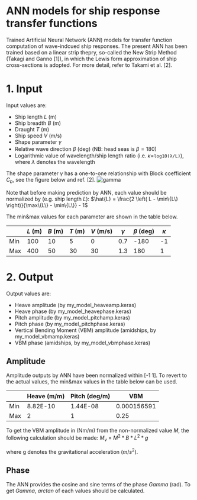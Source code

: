 # ANN models for ship response transfer functions
Trained Artificial Neural Network (ANN) models for transfer function computation of wave-indcued ship responses.
The present ANN has been trained based on a linear strip thepry, so-called the New Strip Method (Takagi and Ganno [1]), in which the Lewis form approximation of ship cross-sections is adopted.
For more detail, refer to Takami et al. [2].

# 1. Input

Input values are:
- Ship length $L$ (m)
- Ship breadth $B$ (m)
- Draught $T$ (m)
- Ship speed $V$ (m/s)
- Shape parameter $\gamma$
- Relative wave direction $\beta$ (deg) (NB: head seas is $\beta=180$)　
- Logarithmic value of wavelength/ship length ratio (i.e. $\kappa$=`log10(λ/L)`), where $\lambda$ denotes the wavelength

The shape parameter $\gamma$ has a one-to-one relationship with Block coefficient $C_b$, see the figure below and ref. [2].
![gamma](https://github.com/user-attachments/assets/dd022ca7-df62-4186-88a6-f2af1b3184b1)

Note that before making prediction by ANN, each value should be normalized by (e.g. ship length $L$):
$\hat{L} = \frac{2 \left( L - \min\{L\} \right)}{\max\{L\} - \min\{L\}} - 1$

The min&max values for each parameter are shown in the table below.  

|  | $L$ (m) | $B$ (m) | $T$ (m) | $V$ (m/s)| $\gamma$  | $\beta$ (deg) |$\kappa$ |
|---------------|---------------|---------------|---------------|---------------|---------------|---------------|---------------|
|Min| 100       | 10      | 5       |0       |0.7       |-180       |-1       |
|Max| 400      | 50       | 30       |30       |1.3       |180       |1       |

# 2. Output

Output values are:
- Heave amplitude (by my_model_heaveamp.keras)
- Heave phase (by my_model_heavephase.keras)
- Pitch amplitude (by my_model_pitchamp.keras)
- Pitch phase (by my_model_pitchphase.keras)
- Vertical Bending Moment (VBM) amplitude (amidships, by my_model_vbmamp.keras)
- VBM phase (amidships, by my_model_vbmphase.keras)

## Amplitude
Amplitude outputs by ANN have been normalized within [-1 1]. To revert to the actual values, the min&max values in the table below can be used.

|  | Heave (m/m)| Pitch (deg/m)| VBM | 
|---------------|---------------|---------------|---------------|
|Min| 8.82E-10       | 1.44E-08      | 0.000156591       |
|Max| 2      | 1       | 0.25     |

To get the VBM amplitude in (Nm/m) from the non-normalized value $M$, the following calculation should be made:
$M_v$ = $M^2 * B * L^2 * g$

where g denotes the gravitational acceleration ($m/s^2$).

## Phase
The ANN provides the cosine and sine terms of the phase $Gamma$ (rad). To get $Gamma$, $arctan$ of each values should be calculated. 



